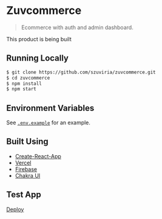 # Zuvcommerce

> Ecommerce with auth and admin dashboard.

This product is being built

## Running Locally

```bash
$ git clone https://github.com/szuviria/zuvcommerce.git
$ cd zuvcommerce
$ npm install
$ npm start
```

## Environment Variables

See [`.env.example`](https://github.com/szuviria/zuvcommerce/blob/main/.env.example) for an example.

## Built Using

- [Create-React-App](https://create-react-app.dev/)
- [Vercel](https://vercel.com)
- [Firebase](https://firebase.com)
- [Chakra UI](https://chakra-ui.com/)

## Test App 

[Deploy]()
